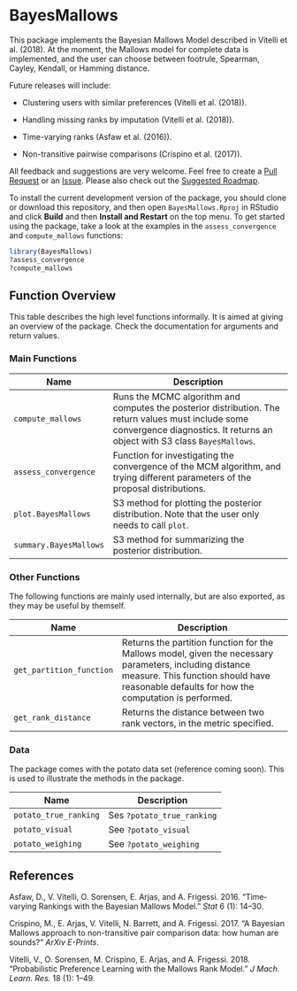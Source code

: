 
<!-- README.md is generated from README.Rmd. Please edit that file -->

# BayesMallows

This package implements the Bayesian Mallows Model described in Vitelli
et al. (2018). At the moment, the Mallows model for complete data is
implemented, and the user can choose between footrule, Spearman, Cayley,
Kendall, or Hamming distance.

Future releases will include:

  - Clustering users with similar preferences (Vitelli et al. (2018)).

  - Handling missing ranks by imputation (Vitelli et al. (2018)).

  - Time-varying ranks (Asfaw et al. (2016)).

  - Non-transitive pairwise comparisons (Crispino et al. (2017)).

All feedback and suggestions are very welcome. Feel free to create a
[Pull Request](https://github.uio.no/oyss/BayesMallows/pulls) or an
[Issue](https://github.uio.no/oyss/BayesMallows/issues). Please also
check out the [Suggested
Roadmap](https://github.uio.no/oyss/BayesMallows/wiki/Roadmap).

To install the current development version of the package, you should
clone or download this repository, and then open `BayesMallows.Rproj` in
RStudio and click **Build** and then **Install and Restart** on the top
menu. To get started using the package, take a look at the examples in
the `assess_convergence` and `compute_mallows` functions:

``` r
library(BayesMallows)
?assess_convergence
?compute_mallows
```

## Function Overview

This table describes the high level functions informally. It is aimed at
giving an overview of the package. Check the documentation for arguments
and return
values.

### Main Functions

| Name                   | Description                                                                                                                                                                      |
| ---------------------- | -------------------------------------------------------------------------------------------------------------------------------------------------------------------------------- |
| `compute_mallows`      | Runs the MCMC algorithm and computes the posterior distribution. The return values must include some convergence diagnostics. It returns an object with S3 class `BayesMallows`. |
| `assess_convergence`   | Function for investigating the convergence of the MCM algorithm, and trying different parameters of the proposal distributions.                                                  |
| `plot.BayesMallows`    | S3 method for plotting the posterior distribution. Note that the user only needs to call `plot`.                                                                                 |
| `summary.BayesMallows` | S3 method for summarizing the posterior distribution.                                                                                                                            |

### Other Functions

The following functions are mainly used internally, but are also
exported, as they may be useful by
themself.

| Name                     | Description                                                                                                                                                                                           |
| ------------------------ | ----------------------------------------------------------------------------------------------------------------------------------------------------------------------------------------------------- |
| `get_partition_function` | Returns the partition function for the Mallows model, given the necessary parameters, including distance measure. This function should have reasonable defaults for how the computation is performed. |
| `get_rank_distance`      | Returns the distance between two rank vectors, in the metric specified.                                                                                                                               |

### Data

The package comes with the potato data set (reference coming soon). This
is used to illustrate the methods in the package.

| Name                  | Description                |
| --------------------- | -------------------------- |
| `potato_true_ranking` | Ses `?potato_true_ranking` |
| `potato_visual`       | See `?potato_visual`       |
| `potato_weighing`     | See `?potato_weighing`     |

## References

<div id="refs" class="references">

<div id="ref-asfaw2016">

Asfaw, D., V. Vitelli, O. Sorensen, E. Arjas, and A. Frigessi. 2016.
“Time‐varying Rankings with the Bayesian Mallows Model.” *Stat* 6 (1):
14–30.

</div>

<div id="ref-crispino2017">

Crispino, M., E. Arjas, V. Vitelli, N. Barrett, and A. Frigessi. 2017.
“A Bayesian Mallows approach to non-transitive pair comparison data:
how human are sounds?” *ArXiv E-Prints*.

</div>

<div id="ref-vitelli2018">

Vitelli, V., O. Sorensen, M. Crispino, E. Arjas, and A. Frigessi. 2018.
“Probabilistic Preference Learning with the Mallows Rank Model.” *J
Mach. Learn. Res.* 18 (1): 1–49.

</div>

</div>
